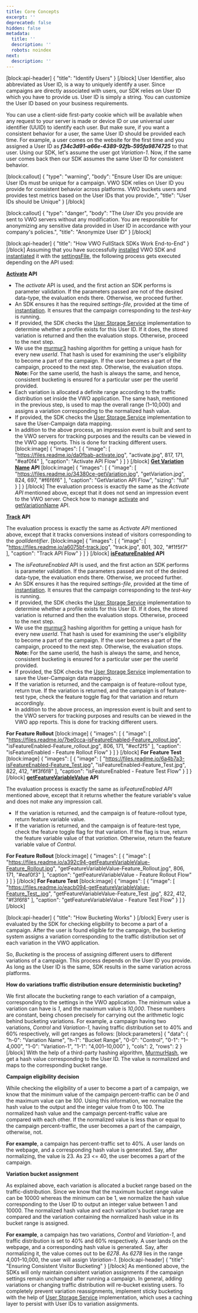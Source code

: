```yaml
---
title: Core Concepts
excerpt: ''
deprecated: false
hidden: false
metadata:
  title: ''
  description: ''
  robots: noindex
next:
  description: ''
---
```

[block:api-header]
{
  "title": "Identify Users"
}
[/block]
User Identifier, also abbreviated as User ID,  is a way to uniquely identify a user. Since campaigns are directly associated with users, our SDK relies on User ID which you have to provide us. User ID is simply a string. You can customize the User ID based on your business requirements. 

You can use a client-side first-party cookie which will be available when any request to your server is made or device ID or use universal user identifier (UUID) to identify each user. But make sure, if you want a consistent behavior for a user, the same User ID should be provided each time. For example, a user comes on the website for the first time and you assigned a User ID as ***f34c3d91-a66e-4389-92fb-595fa9874725*** to that user. Using our SDK, let's assume the user got *Variation-1*. Now, if the same user comes back then our SDK assumes the same User ID for consistent behavior.


[block:callout]
{
  "type": "warning",
  "body": "Ensure User IDs are unique: User IDs must be unique for a campaign. VWO SDK relies on User ID you provide for consistent behavior across platforms. VWO buckets users and provides test metrics based on the User IDs that you provide.",
  "title": "User IDs should be Unique"
}
[/block]

[block:callout]
{
  "type": "danger",
  "body": "The *User IDs* you provide are sent to VWO servers without any modification. You are responsible for anonymizing any sensitive data provided in User ID in accordance with your company's policies.",
  "title": "Anonymize User ID"
}
[/block]

[block:api-header]
{
  "title": "How VWO FullStack SDKs Work End-to-End"
}
[/block]
Assuming that you have successfully [installed](https://developers.vwo.com/reference#fullstack-sdk-installation) VWO SDK and [instantiated](https://developers.vwo.com/reference#fullstack-sdk-instantiation) it with the [settingsFIle](https://developers.vwo.com/reference#fullstack-get-settings), the following process gets executed depending on the API used:

**[Activate](https://developers.vwo.com/reference#fullstack-sdk-activate) API** 

  * The *activate* API is used, and the first action an SDK performs is parameter validation. If the parameters passed are not of the desired data-type, the evaluation ends there. Otherwise, we proceed further.
  * An SDK ensures it has the required *settings-file*, provided at the time of [instantiation](https://developers.vwo.com/reference#fullstack-sdk-instantiation). It ensures that the campaign corresponding to the *test-key* is running.
  * If provided, the SDK checks the [User Storage Service](https://developers.vwo.com/reference#fullstack-sdk-customization-implement-a-user-storage-service) implementation to determine whether a profile exists for this User ID. If it does, the stored variation is returned and then the evaluation stops. Otherwise, proceed to the next step.
  * We use the [murmur3](https://en.wikipedia.org/wiki/MurmurHash) hashing algorithm for getting a unique hash for every new *userId*. That hash is used for examining the user's eligibility to become a part of the campaign. If the user becomes a part of the campaign, proceed to the next step. Otherwise, the evaluation stops. **Note:** For the same userId, the hash is always the same, and hence, consistent bucketing is ensured for a particular user per the userId provided.
  * Each variation is allocated a definite range according to the traffic distribution set inside the VWO application. The same hash, mentioned in the previous step, is used to map the overall range (1–10,000) and assigns a variation corresponding to the normalized hash value.
  * If provided, the SDK checks the [User Storage Service](https://developers.vwo.com/reference#fullstack-sdk-customization-implement-a-user-storage-service) implementation to save the User-Campaign data mapping.
  * In addition to the above process, an impression event is built and sent to the VWO servers for tracking purposes and the results can be viewed in the VWO app reports. This is done for tracking different users.
[block:image]
{
  "images": [
    {
      "image": [
        "https://files.readme.io/da0fbab-activate.jpg",
        "activate.jpg",
        817,
        171,
        "#eaf0f4"
      ],
      "caption": "Activate API Flow"
    }
  ]
}
[/block]
**[Get Variation Name](https://developers.vwo.com/reference#fullstack-sdk-get-variation) API** 
[block:image]
{
  "images": [
    {
      "image": [
        "https://files.readme.io/34380ce-getVariation.jpg",
        "getVariation.jpg",
        824,
        697,
        "#f6f6f6"
      ],
      "caption": "GetVariation API Flow",
      "sizing": "full"
    }
  ]
}
[/block]
The evaluation process is exactly the same as the *Activate API* mentioned above, except that it does not send an impression event to the VWO server. Check how to manage [activate](https://developers.vwo.com/reference#fullstack-sdk-activate) and [getVariationName](https://developers.vwo.com/reference#fullstack-sdk-get-variation) API.

**[Track](https://developers.vwo.com/reference#fullstack-sdk-track) API** 

The evaluation process is exactly the same as *Activate API* mentioned above, except that it tracks conversions instead of visitors corresponding to the *goalIdentifier*.
[block:image]
{
  "images": [
    {
      "image": [
        "https://files.readme.io/a6075bf-track.jpg",
        "track.jpg",
        801,
        302,
        "#f1f5f7"
      ],
      "caption": "Track API Flow"
    }
  ]
}
[/block]
**[isFeatureEnabled](https://developers.vwo.com/reference#fullstack-sdk-is-feature-enabled) API** 

 * The *isFeatureEnabled* API is used, and the first action an SDK performs is parameter validation. If the parameters passed are not of the desired data-type, the evaluation ends there. Otherwise, we proceed further.
  * An SDK ensures it has the required *settings-file*, provided at the time of [instantiation](https://developers.vwo.com/reference#fullstack-sdk-instantiation). It ensures that the campaign corresponding to the *test-key* is running.
  * If provided, the SDK checks the [User Storage Service](https://developers.vwo.com/reference#fullstack-sdk-customization-implement-a-user-storage-service) implementation to determine whether a profile exists for this User ID. If it does, the stored variation is returned and then the evaluation stops. Otherwise, proceed to the next step.
  * We use the [murmur3](https://en.wikipedia.org/wiki/MurmurHash) hashing algorithm for getting a unique hash for every new *userId*. That hash is used for examining the user's eligibility to become a part of the campaign. If the user becomes a part of the campaign, proceed to the next step. Otherwise, the evaluation stops. **Note:** For the same userId, the hash is always the same, and hence, consistent bucketing is ensured for a particular user per the userId provided.
  * If provided, the SDK checks the [User Storage Service](https://developers.vwo.com/reference#fullstack-sdk-customization-implement-a-user-storage-service) implementation to save the User-Campaign data mapping.
  * If the variation is returned, and the campaign is of feature-rollout type, return true.
If the variation is returned, and the campaign is of feature-test type, check the feature toggle flag for that variation and return accordingly.
  * In addition to the above process, an impression event is built and sent to the VWO servers for tracking purposes and results can be viewed in the VWO app reports. This is done for tracking different users.

**For Feature Rollout**
[block:image]
{
  "images": [
    {
      "image": [
        "https://files.readme.io/7be0cca-isFeatureEnabled-Feature_rollout.jpg",
        "isFeatureEnabled-Feature_rollout.jpg",
        806,
        171,
        "#ecf2f5"
      ],
      "caption": "isFeatureEnabled - Feature Rollout Flow"
    }
  ]
}
[/block]
**For Feature Test** 
[block:image]
{
  "images": [
    {
      "image": [
        "https://files.readme.io/6a4b7a3-isFeatureEnabled-Feature_Test.jpg",
        "isFeatureEnabled-Feature_Test.jpg",
        822,
        412,
        "#f3f6f8"
      ],
      "caption": "isFeatureEnabled - Feature Test Flow"
    }
  ]
}
[/block]
**[getFeatureVariableValue](https://developers.vwo.com/reference#fullstack-get-feature-variable-value) API** 

The evaluation process is exactly the same as *isFeatureEnabled API* mentioned above, except that it returns whether the feature variable's value and does not make any impression call.

  * If the variation is returned, and the campaign is of feature-rollout type, return feature variable value.
  * If the variation is returned, and the campaign is of feature-test type, check the feature toggle flag for that variation.
    If the flag is true, return the feature variable value of that *variation*. Otherwise, return the feature variable value of *Control*.

**For Feature Rollout**
[block:image]
{
  "images": [
    {
      "image": [
        "https://files.readme.io/a392c94-getFeatureVariableValue-Feature_Rollout.jpg",
        "getFeatureVariableValue-Feature_Rollout.jpg",
        806,
        171,
        "#eaf0f3"
      ],
      "caption": "getFeatureVariableValue - Feature Rollout Flow"
    }
  ]
}
[/block]
**For Feature Test**
[block:image]
{
  "images": [
    {
      "image": [
        "https://files.readme.io/eacb094-getFeatureVariableValue-Feature_Test_.jpg",
        "getFeatureVariableValue-Feature_Test .jpg",
        822,
        412,
        "#f3f6f8"
      ],
      "caption": "getFeatureVariableValue - Feature Test Flow"
    }
  ]
}
[/block]

[block:api-header]
{
  "title": "How Bucketing Works"
}
[/block]
Every user is evaluated by the SDK for checking eligibility to become a part of a campaign. After the user is found eligible for the campaign, the bucketing system assigns a variation corresponding to the traffic distribution set of each variation in the VWO application.

So, *Bucketing* is the process of assigning different users to different variations of a campaign. This process depends on the User ID you provide. As long as the User ID is the same, SDK results in the same variation across platforms.

**How do variations traffic distribution ensure deterministic bucketing?**

We first allocate the bucketing range to each variation of a campaign, corresponding to the settings in the VWO application. The minimum value a variation can have is *1*, and the maximum value is *10,000*. These numbers are constant, being chosen precisely for carrying out the arithmetic logic behind bucketing variations.
For example, a campaign having two variations, *Control* and *Variation-1*, having traffic distribution set to 40% and 60% respectively, will get ranges as follows:
[block:parameters]
{
  "data": {
    "h-0": "Variation Name",
    "h-1": "Bucket Range",
    "0-0": "Control",
    "0-1": "1–4,000",
    "1-0": "Variation-1",
    "1-1": "4,001–10,000"
  },
  "cols": 2,
  "rows": 2
}
[/block]
With the help of a third-party hashing algorithm, [MurmurHash](https://en.wikipedia.org/wiki/MurmurHash), we get a hash value corresponding to the User ID. The value is normalized and maps to the corresponding bucket range.

**Campaign eligibility decision**

While checking the eligibility of a user to become a part of a campaign, we know that the minimum value of the campaign percent-traffic can be *0* and the maximum value can be *100*. Using this information, we normalize the hash value to the output and the integer value from 0 to 100. The normalized hash value and the campaign percent-traffic value are compared with each other. If the normalized value is less than or equal to the campaign percent-traffic, the user becomes a part of the campaign, otherwise, not.

**For example**, a campaign has percent-traffic set to 40%. A user lands on the webpage, and a corresponding hash value is generated. Say, after normalizing, the value is 23. As 23 <= 40, the user becomes a part of the campaign.

**Variation bucket assignment**

As explained above, each variation is allocated a bucket range based on the traffic-distribution. Since we know that the maximum bucket range value can be 10000 whereas the minimum can be 1, we normalize the hash value corresponding to the User ID to output an integer value between 1 and 10000. The normalized hash value and each variation's bucket range are compared and the variation containing the normalized hash value in its bucket range is assigned.

**For example**, a campaign has two variations, *Control* and *Variation-1*, and traffic distribution is set to 40% and 60% respectively. A user lands on the webpage, and a corresponding hash value is generated. Say, after normalizing it, the value comes out to be *6278*. As *6278* lies in the range 4,001–10,000, the user will assign *Variation-1*.
[block:api-header]
{
  "title": "Ensuring Consistent Visitor Bucketing"
}
[/block]
As mentioned above, the SDKs will only maintain consistent variation assignments if the campaign settings remain unchanged after running a campaign. In general, adding variations or changing traffic distribution will re-bucket existing users.
To completely prevent variation reassignments, implement sticky bucketing with the help of [User Storage Service](https://developers.vwo.com/reference#fullstack-sdk-customization-implement-a-user-storage-service) implementation, which uses a caching layer to persist with User IDs to variation assignments.
